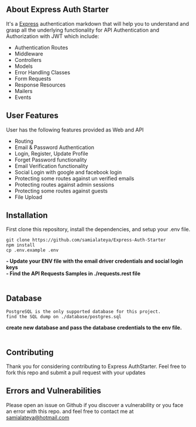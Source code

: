 ## About Express Auth Starter

It's  a [Express](https://expressjs.com/) authentication markdown that will help you to understand and grasp all the underlying functionality for API Authentication and Authorization with JWT which include:
- Authentication Routes
- Middleware
- Controllers
- Models
- Error Handling Classes
- Form Requests
- Response Resources
- Mailers
- Events

## User Features

User has the following features provided as Web and API

- Routing
- Email & Password Authentication
- Login, Register, Update Profile
- Forget Password functionality
- Email Verification functionality
- Social Login with google and facebook login
- Protecting some routes against un verified emails
- Protecting routes against admin sessions
- Protecting some routes against guests
- File Upload


## Installation

First clone this repository, install the dependencies, and setup your .env file.

```
git clone https://github.com/samialateya/Express-Auth-Starter
npm install
cp .env.example .env
```


<b>
	- Update your ENV file with the email driver credentials and social login keys
</b><br>
<b>
	- Find the API Requests Samples in ./requests.rest file
</b><br><br>

## Database
```
PostgreSQL is the only supported database for this project.
find the SQL dump on ./database/postgres.sql
```
<b>
	create new database and pass the database credentials to the env file.
</b><br><br>

## Contributing

Thank you for considering contributing to Express AuthStarter.
Feel free to fork this repo and submit a pull request with your updates

## Errors and Vulnerabilities

Please open an issue on Github if you discover a vulnerability or you face an error with this repo.
and feel free to contact me at [samialateya@hotmail.com](mailto:samialateya@hotmail.com)
